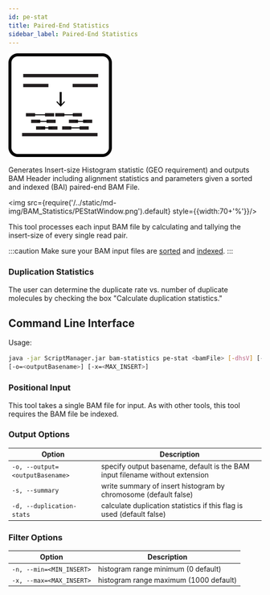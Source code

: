 ```yaml
---
id: pe-stat
title: Paired-End Statistics
sidebar_label: Paired-End Statistics
---
```


![pe-stat](/../static/icons/BAM_Statistics/PEStats_square.svg)

Generates Insert-size Histogram statistic (GEO requirement) and outputs BAM Header including alignment statistics and parameters given a sorted and indexed (BAI) paired-end BAM File.

<img src={require('/../static/md-img/BAM_Statistics/PEStatWindow.png').default} style={{width:70+'%'}}/>

This tool processes each input BAM file by calculating and tallying the insert-size of every single read pair.



:::caution
Make sure your BAM input files are [sorted][sort-bam] and [indexed][bam-indexer].
:::

### Duplication Statistics

The user can determine the duplicate rate vs. number of duplicate molecules by checking the box "Calculate duplication statistics."

## Command Line Interface
Usage:

```bash
java -jar ScriptManager.jar bam-statistics pe-stat <bamFile> [-dhsV] [-n=<MIN_INSERT>]
[-o=<outputBasename>] [-x=<MAX_INSERT>]
```

### Positional Input

This tool takes a single BAM file for input. As with other tools, this tool requires the BAM file be indexed.

### Output Options

| Option | Description |
| ------ | ----------- |
| `-o, --output=<outputBasename>` | specify output basename, default is the BAM input filename without extension |
| `-s, --summary` | write summary of insert histogram by chromosome (default false) |
| `-d, --duplication-stats` | calculate duplication statistics if this flag is used (default false) |


### Filter Options

| Option | Description |
| ------ | ----------- |
| `-n, --min=<MIN_INSERT>` | histogram range minimum (0 default) |
| `-x, --max=<MAX_INSERT>` | histogram range maximum (1000 default) |


[sort-bam]:/docs/Tools/bam-manipulation/sort-bam
[bam-indexer]:/docs/Tools/bam-manipulation/bam-indexer
